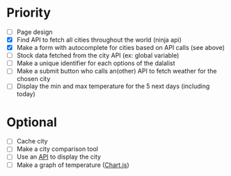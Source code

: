# Priority

- [ ] Page design
- [x] Find API to fetch all cities throughout the world (ninja api)
- [x] Make a form with autocomplete for cities based on API calls (see above)
- [ ] Stock data fetched from the city API (ex: global variable)
- [ ] Make a unique identifier for each options of the dalalist
- [ ] Make a submit button who calls an(other) API to fetch weather for the chosen city
- [ ] Display the min and max temperature for the 5 next days (including today)

# Optional

- [ ] Cache city
- [ ] Make a city comparison tool
- [ ] Use an [API](https://unsplash.com/) to display the city
- [ ] Make a graph of temperature ([Chart.js](https://www.chartjs.org/))

